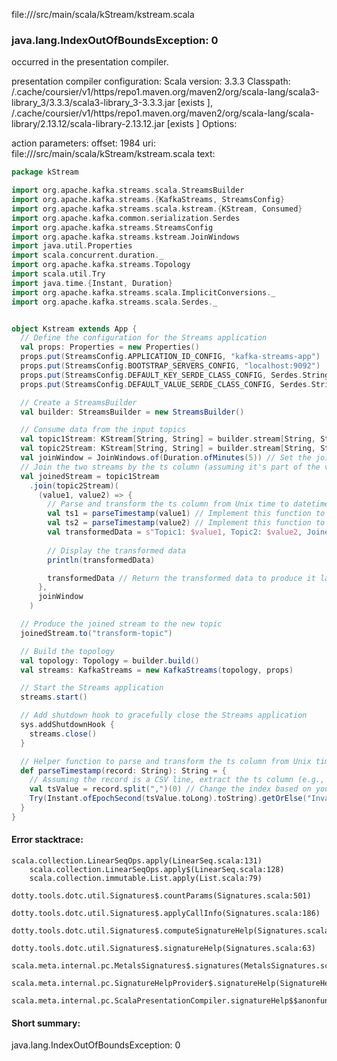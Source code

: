 file://<WORKSPACE>/src/main/scala/kStream/kstream.scala
### java.lang.IndexOutOfBoundsException: 0

occurred in the presentation compiler.

presentation compiler configuration:
Scala version: 3.3.3
Classpath:
<HOME>/.cache/coursier/v1/https/repo1.maven.org/maven2/org/scala-lang/scala3-library_3/3.3.3/scala3-library_3-3.3.3.jar [exists ], <HOME>/.cache/coursier/v1/https/repo1.maven.org/maven2/org/scala-lang/scala-library/2.13.12/scala-library-2.13.12.jar [exists ]
Options:



action parameters:
offset: 1984
uri: file://<WORKSPACE>/src/main/scala/kStream/kstream.scala
text:
```scala
package kStream

import org.apache.kafka.streams.scala.StreamsBuilder
import org.apache.kafka.streams.{KafkaStreams, StreamsConfig}
import org.apache.kafka.streams.scala.kstream.{KStream, Consumed}
import org.apache.kafka.common.serialization.Serdes
import org.apache.kafka.streams.StreamsConfig
import org.apache.kafka.streams.kstream.JoinWindows
import java.util.Properties
import scala.concurrent.duration._
import org.apache.kafka.streams.Topology
import scala.util.Try
import java.time.{Instant, Duration}
import org.apache.kafka.streams.scala.ImplicitConversions._
import org.apache.kafka.streams.scala.Serdes._


object Kstream extends App {
  // Define the configuration for the Streams application
  val props: Properties = new Properties()
  props.put(StreamsConfig.APPLICATION_ID_CONFIG, "kafka-streams-app")
  props.put(StreamsConfig.BOOTSTRAP_SERVERS_CONFIG, "localhost:9092")
  props.put(StreamsConfig.DEFAULT_KEY_SERDE_CLASS_CONFIG, Serdes.String().getClass.getName)
  props.put(StreamsConfig.DEFAULT_VALUE_SERDE_CLASS_CONFIG, Serdes.String().getClass.getName)

  // Create a StreamsBuilder
  val builder: StreamsBuilder = new StreamsBuilder()

  // Consume data from the input topics
  val topic1Stream: KStream[String, String] = builder.stream[String, String]("topic1")
  val topic2Stream: KStream[String, String] = builder.stream[String, String]("topic2")
  val joinWindow = JoinWindows.of(Duration.ofMinutes(5)) // Set the join window (e.g., 5 minutes)
  // Join the two streams by the ts column (assuming it's part of the value)
  val joinedStream = topic1Stream
    .join(topic2Stream)(
      (value1, value2) => {
        // Parse and transform the ts column from Unix time to datetime
        val ts1 = parseTimestamp(value1) // Implement this function to extract and convert ts
        val ts2 = parseTimestamp(value2) // Implement this function to extract and convert ts
        val transformedData = s"Topic1: $value1, Topic2: $value2, JoinedTS: $ts1, $ts2, @@"
        
        // Display the transformed data
        println(transformedData)

        transformedData // Return the transformed data to produce it later
      },
      joinWindow 
    )

  // Produce the joined stream to the new topic
  joinedStream.to("transform-topic")

  // Build the topology
  val topology: Topology = builder.build()
  val streams: KafkaStreams = new KafkaStreams(topology, props)

  // Start the Streams application
  streams.start()

  // Add shutdown hook to gracefully close the Streams application
  sys.addShutdownHook {
    streams.close()
  }

  // Helper function to parse and transform the ts column from Unix time to datetime
  def parseTimestamp(record: String): String = {
    // Assuming the record is a CSV line, extract the ts column (e.g., from the first position)
    val tsValue = record.split(",")(0) // Change the index based on your CSV format
    Try(Instant.ofEpochSecond(tsValue.toLong).toString).getOrElse("Invalid Timestamp")
  }
}

```



#### Error stacktrace:

```
scala.collection.LinearSeqOps.apply(LinearSeq.scala:131)
	scala.collection.LinearSeqOps.apply$(LinearSeq.scala:128)
	scala.collection.immutable.List.apply(List.scala:79)
	dotty.tools.dotc.util.Signatures$.countParams(Signatures.scala:501)
	dotty.tools.dotc.util.Signatures$.applyCallInfo(Signatures.scala:186)
	dotty.tools.dotc.util.Signatures$.computeSignatureHelp(Signatures.scala:94)
	dotty.tools.dotc.util.Signatures$.signatureHelp(Signatures.scala:63)
	scala.meta.internal.pc.MetalsSignatures$.signatures(MetalsSignatures.scala:17)
	scala.meta.internal.pc.SignatureHelpProvider$.signatureHelp(SignatureHelpProvider.scala:51)
	scala.meta.internal.pc.ScalaPresentationCompiler.signatureHelp$$anonfun$1(ScalaPresentationCompiler.scala:435)
```
#### Short summary: 

java.lang.IndexOutOfBoundsException: 0
